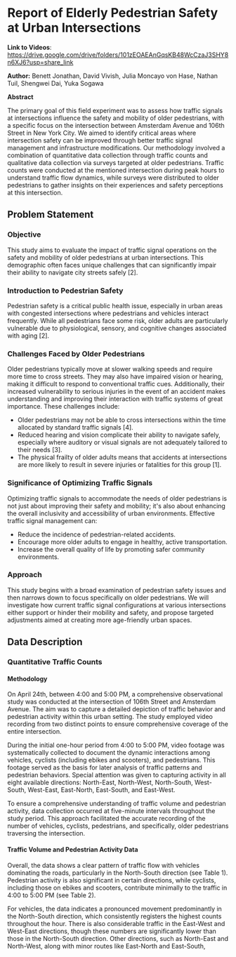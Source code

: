# Report of Elderly Pedestrian Safety at Urban Intersections

**Link to Videos**: https://drive.google.com/drive/folders/101zEOAEAnGqsKB48WcCzaJ3SHY8n6XJ6?usp=share_link

**Author:** Benett Jonathan, David Vivish, Julia Moncayo von Hase, Nathan Tuil, Shengwei Dai, Yuka Sogawa

**Abstract**

The primary goal of this field experiment was to assess how traffic signals at intersections influence the safety and mobility of older pedestrians, with a specific focus on the intersection between Amsterdam Avenue and 106th Street in New York City. We aimed to identify critical areas where intersection safety can be improved through better traffic signal management and infrastructure modifications. Our methodology involved a combination of quantitative data collection through traffic counts and qualitative data collection via surveys targeted at older pedestrians. Traffic counts were conducted at the mentioned intersection during peak hours to understand traffic flow dynamics, while surveys were distributed to older pedestrians to gather insights on their experiences and safety perceptions at this intersection.

## Problem Statement

### Objective

This study aims to evaluate the impact of traffic signal operations on the safety and mobility of older pedestrians at urban intersections. This demographic often faces unique challenges that can significantly impair their ability to navigate city streets safely [2].

### Introduction to Pedestrian Safety

Pedestrian safety is a critical public health issue, especially in urban areas with congested intersections where pedestrians and vehicles interact frequently. While all pedestrians face some risk, older adults are particularly vulnerable due to physiological, sensory, and cognitive changes associated with aging [2].

### Challenges Faced by Older Pedestrians

Older pedestrians typically move at slower walking speeds and require more time to cross streets. They may also have impaired vision or hearing, making it difficult to respond to conventional traffic cues. Additionally, their increased vulnerability to serious injuries in the event of an accident makes understanding and improving their interaction with traffic systems of great importance. These challenges include:

* Older pedestrians may not be able to cross intersections within the time allocated by standard traffic signals [4].
* Reduced hearing and vision complicate their ability to navigate safely, especially where auditory or visual signals are not adequately tailored to their needs [3].
* The physical frailty of older adults means that accidents at intersections are more likely to result in severe injuries or fatalities for this group [1].

### Significance of Optimizing Traffic Signals

Optimizing traffic signals to accommodate the needs of older pedestrians is not just about improving their safety and mobility; it's also about enhancing the overall inclusivity and accessibility of urban environments. Effective traffic signal management can:

* Reduce the incidence of pedestrian-related accidents.
* Encourage more older adults to engage in healthy, active transportation.
* Increase the overall quality of life by promoting safer community environments.

### Approach

This study begins with a broad examination of pedestrian safety issues and then narrows down to focus specifically on older pedestrians. We will investigate how current traffic signal configurations at various intersections either support or hinder their mobility and safety, and propose targeted adjustments aimed at creating more age-friendly urban spaces.

## Data Description

### Quantitative Traffic Counts

#### Methodology

On April 24th, between 4:00 and 5:00 PM, a comprehensive observational study was conducted at the intersection of 106th Street and Amsterdam Avenue. The aim was to capture a detailed depiction of traffic behavior and pedestrian activity within this urban setting. The study employed video recording from two distinct points to ensure comprehensive coverage of the entire intersection.

During the initial one-hour period from 4:00 to 5:00 PM, video footage was systematically collected to document the dynamic interactions among vehicles, cyclists (including ebikes and scooters), and pedestrians. This footage served as the basis for later analysis of traffic patterns and pedestrian behaviors. Special attention was given to capturing activity in all eight available directions: North-East, North-West, North-South, West-South, West-East, East-North, East-South, and East-West.

To ensure a comprehensive understanding of traffic volume and pedestrian activity, data collection occurred at five-minute intervals throughout the study period. This approach facilitated the accurate recording of the number of vehicles, cyclists, pedestrians, and specifically, older pedestrians traversing the intersection.

#### Traffic Volume and Pedestrian Activity Data

Overall, the data shows a clear pattern of traffic flow with vehicles dominating the roads, particularly in the North-South direction (see Table 1). Pedestrian activity is also significant in certain directions, while cyclists, including those on ebikes and scooters, contribute minimally to the traffic in 4:00 to 5:00 PM (see Table 2).

For vehicles, the data indicates a pronounced movement predominantly in the North-South direction, which consistently registers the highest counts throughout the hour. There is also considerable traffic in the East-West and West-East directions, though these numbers are significantly lower than those in the North-South direction. Other directions, such as North-East and North-West, along with minor routes like East-North and East-South,
